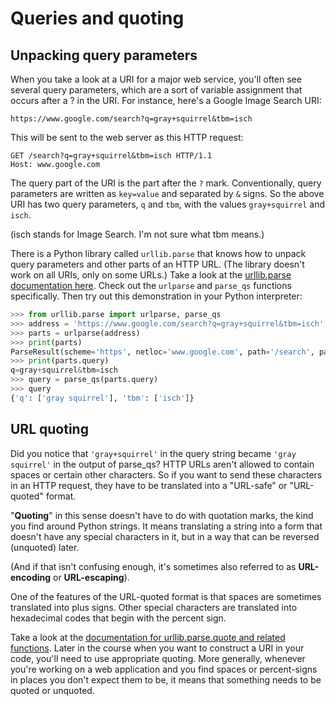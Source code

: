 # Queries and quoting
## Unpacking query parameters
When you take a look at a URI for a major web service, you'll often see several query parameters, which are a sort of variable assignment that occurs after a ? in the URI. For instance, here's a Google Image Search URI:
```
https://www.google.com/search?q=gray+squirrel&tbm=isch
```
This will be sent to the web server as this HTTP request:
```
GET /search?q=gray+squirrel&tbm=isch HTTP/1.1
Host: www.google.com
```
The query part of the URI is the part after the ```?``` mark. Conventionally, query parameters are written as ```key=value``` and separated by ```&``` signs. So the above URI has two query parameters, ```q``` and ```tbm```, with the values ```gray+squirrel``` and ```isch```.

(isch stands for Image Search. I'm not sure what tbm means.)

There is a Python library called ```urllib.parse``` that knows how to unpack query parameters and other parts of an HTTP URL. (The library doesn't work on all URIs, only on some URLs.) Take a look at the [urllib.parse documentation here](https://docs.python.org/3/library/urllib.parse.html). Check out the ```urlparse``` and ```parse_qs``` functions specifically. Then try out this demonstration in your Python interpreter:

```python
>>> from urllib.parse import urlparse, parse_qs
>>> address = 'https://www.google.com/search?q=gray+squirrel&tbm=isch'
>>> parts = urlparse(address)
>>> print(parts)
ParseResult(scheme='https', netloc='www.google.com', path='/search', params='', query='q=gray+squirrel&tbm=isch', fragment='')
>>> print(parts.query)
q=gray+squirrel&tbm=isch
>>> query = parse_qs(parts.query)
>>> query
{'q': ['gray squirrel'], 'tbm': ['isch']}
```

## URL quoting
Did you notice that ```'gray+squirrel'``` in the query string became ```'gray squirrel'``` in the output of parse_qs? HTTP URLs aren't allowed to contain spaces or certain other characters. So if you want to send these characters in an HTTP request, they have to be translated into a "URL-safe" or "URL-quoted" format.

"**Quoting**" in this sense doesn't have to do with quotation marks, the kind you find around Python strings. It means translating a string into a form that doesn't have any special characters in it, but in a way that can be reversed (unquoted) later.

(And if that isn't confusing enough, it's sometimes also referred to as **URL-encoding** or **URL-escaping**).

One of the features of the URL-quoted format is that spaces are sometimes translated into plus signs. Other special characters are translated into hexadecimal codes that begin with the percent sign.

Take a look at the [documentation for urllib.parse.quote and related functions](https://docs.python.org/3/library/urllib.parse.html#url-quoting). Later in the course when you want to construct a URI in your code, you'll need to use appropriate quoting. More generally, whenever you're working on a web application and you find spaces or percent-signs in places you don't expect them to be, it means that something needs to be quoted or unquoted.